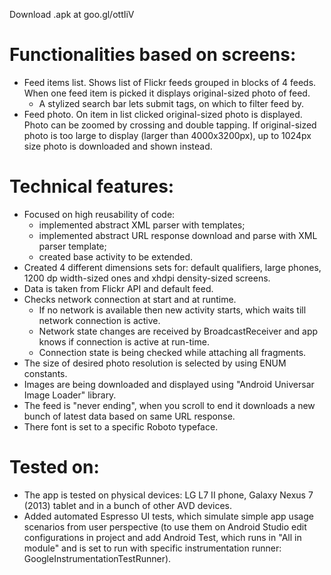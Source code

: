Download .apk at goo.gl/ottIiV

Functionalities based on screens:
=========

* Feed items list. Shows list of Flickr feeds grouped in blocks of 4 feeds.  When one feed item is picked it displays original-sized photo of feed.
     * A stylized search bar lets submit tags, on which to filter feed by.
* Feed photo. On item in list clicked original-sized photo is displayed. Photo can be zoomed by crossing and double tapping. If original-sized photo is too large to display (larger than 4000x3200px), up to 1024px size photo is downloaded and shown instead.

Technical features:
=========

* Focused on high reusability of code:
     * implemented abstract XML parser with templates;
     * implemented abstract URL response download and parse with XML parser template;
     * created base activity to be extended.
* Created 4 different dimensions sets for: default qualifiers, large phones, 1200 dp width-sized ones and xhdpi density-sized screens.
* Data is taken from Flickr API and default feed.
* Checks network connection at start and at runtime.
    * If no network is available then new activity starts, which waits till network connection is active.
    * Network state changes are received by BroadcastReceiver and app knows if connection is active at run-time.
    * Connection state is being checked while attaching all fragments.
* The size of desired photo resolution is selected by using ENUM constants.
* Images are being downloaded and displayed using "Android Universar Image Loader" library.
* The feed is "never ending", when you scroll to end it downloads a new bunch of latest data based on same URL response.
* There font is set to a specific Roboto typeface.

Tested on:
=========
* The app is tested on physical devices: LG L7 II phone, Galaxy Nexus 7 (2013) tablet and in a bunch of other AVD devices. 
* Added automated Espresso UI tests, which simulate simple app usage scenarios from user perspective (to use them on Android Studio edit configurations in project and add Android Test, which runs in "All in module" and is set to run with specific instrumentation runner: GoogleInstrumentationTestRunner).

